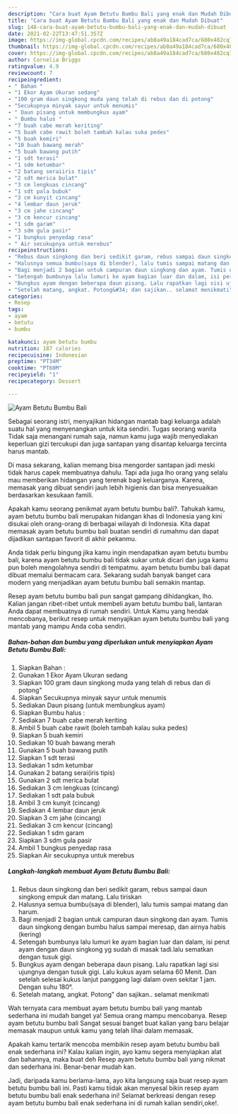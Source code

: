 ```yaml
---
description: "Cara buat Ayam Betutu Bumbu Bali yang enak dan Mudah Dibuat"
title: "Cara buat Ayam Betutu Bumbu Bali yang enak dan Mudah Dibuat"
slug: 148-cara-buat-ayam-betutu-bumbu-bali-yang-enak-dan-mudah-dibuat
date: 2021-02-22T13:47:51.357Z
image: https://img-global.cpcdn.com/recipes/ab8a49a184cad7ca/680x482cq70/ayam-betutu-bumbu-bali-foto-resep-utama.jpg
thumbnail: https://img-global.cpcdn.com/recipes/ab8a49a184cad7ca/680x482cq70/ayam-betutu-bumbu-bali-foto-resep-utama.jpg
cover: https://img-global.cpcdn.com/recipes/ab8a49a184cad7ca/680x482cq70/ayam-betutu-bumbu-bali-foto-resep-utama.jpg
author: Cornelia Briggs
ratingvalue: 4.9
reviewcount: 7
recipeingredient:
- " Bahan "
- "1 Ekor Ayam Ukuran sedang"
- "100 gram daun singkong muda yang telah di rebus dan di potong"
- "Secukupnya minyak sayur untuk menumis"
- " Daun pisang untuk membungkus ayam"
- " Bumbu halus "
- "7 buah cabe merah keriting"
- "5 buah cabe rawit boleh tambah kalau suka pedes"
- "5 buah kemiri"
- "10 buah bawang merah"
- "5 buah bawang putih"
- "1 sdt terasi"
- "1 sdm ketumbar"
- "2 batang seraiiris tipis"
- "2 sdt merica bulat"
- "3 cm lengkuas cincang"
- "1 sdt pala bubuk"
- "3 cm kunyit cincang"
- "4 lembar daun jeruk"
- "3 cm jahe cincang"
- "3 cm kencur cincang"
- "1 sdm garam"
- "3 sdm gula pasir"
- "1 bungkus penyedap rasa"
- " Air secukupnya untuk merebus"
recipeinstructions:
- "Rebus daun singkong dan beri sedikit garam, rebus sampai daun singkong empuk dan matang. Lalu tiriskan"
- "Halusnya semua bumbu(saya di blender), lalu tumis sampai matang dan harum."
- "Bagi menjadi 2 bagian untuk campuran daun singkong dan ayam. Tumis daun singkong dengan bumbu halus sampai meresap, dan airnya habis (kering)"
- "Setengah bumbunya lalu lumuri ke ayam bagian luar dan dalam, isi perut ayam dengan daun singkong yg sudah di masak tadi.lalu sematkan dengan tusuk gigi."
- "Bungkus ayam dengan beberapa daun pisang. Lalu rapatkan lagi sisi ujungnya dengan tusuk gigi. Lalu kukus ayam selama 60 Menit. Dan setelah selesai kukus lanjut panggang lagi dalam oven sekitar 1 jam. Dengan suhu 180°."
- "Setelah matang, angkat. Potong&#34; dan sajikan.. selamat menikmati"
categories:
- Resep
tags:
- ayam
- betutu
- bumbu

katakunci: ayam betutu bumbu 
nutrition: 187 calories
recipecuisine: Indonesian
preptime: "PT34M"
cooktime: "PT60M"
recipeyield: "1"
recipecategory: Dessert

---
```



![Ayam Betutu Bumbu Bali](https://img-global.cpcdn.com/recipes/ab8a49a184cad7ca/680x482cq70/ayam-betutu-bumbu-bali-foto-resep-utama.jpg)

Sebagai seorang istri, menyajikan hidangan mantab bagi keluarga adalah suatu hal yang menyenangkan untuk kita sendiri. Tugas seorang  wanita Tidak saja menangani rumah saja, namun kamu juga wajib menyediakan keperluan gizi tercukupi dan juga santapan yang disantap keluarga tercinta harus mantab.

Di masa  sekarang, kalian memang bisa mengorder santapan jadi meski tidak harus capek membuatnya dahulu. Tapi ada juga lho orang yang selalu mau memberikan hidangan yang terenak bagi keluarganya. Karena, memasak yang dibuat sendiri jauh lebih higienis dan bisa menyesuaikan berdasarkan kesukaan famili. 



Apakah kamu seorang penikmat ayam betutu bumbu bali?. Tahukah kamu, ayam betutu bumbu bali merupakan hidangan khas di Indonesia yang kini disukai oleh orang-orang di berbagai wilayah di Indonesia. Kita dapat memasak ayam betutu bumbu bali buatan sendiri di rumahmu dan dapat dijadikan santapan favorit di akhir pekanmu.

Anda tidak perlu bingung jika kamu ingin mendapatkan ayam betutu bumbu bali, karena ayam betutu bumbu bali tidak sukar untuk dicari dan juga kamu pun boleh mengolahnya sendiri di tempatmu. ayam betutu bumbu bali dapat dibuat memalui bermacam cara. Sekarang sudah banyak banget cara modern yang menjadikan ayam betutu bumbu bali semakin mantap.

Resep ayam betutu bumbu bali pun sangat gampang dihidangkan, lho. Kalian jangan ribet-ribet untuk membeli ayam betutu bumbu bali, lantaran Anda dapat membuatnya di rumah sendiri. Untuk Kamu yang hendak mencobanya, berikut resep untuk menyajikan ayam betutu bumbu bali yang mantab yang mampu Anda coba sendiri.

<!--inarticleads1-->

##### Bahan-bahan dan bumbu yang diperlukan untuk menyiapkan Ayam Betutu Bumbu Bali:

1. Siapkan  Bahan :
1. Gunakan 1 Ekor Ayam Ukuran sedang
1. Siapkan 100 gram daun singkong muda yang telah di rebus dan di potong&#34;
1. Siapkan Secukupnya minyak sayur untuk menumis
1. Sediakan  Daun pisang (untuk membungkus ayam)
1. Siapkan  Bumbu halus :
1. Sediakan 7 buah cabe merah keriting
1. Ambil 5 buah cabe rawit (boleh tambah kalau suka pedes)
1. Siapkan 5 buah kemiri
1. Sediakan 10 buah bawang merah
1. Gunakan 5 buah bawang putih
1. Siapkan 1 sdt terasi
1. Sediakan 1 sdm ketumbar
1. Gunakan 2 batang serai(iris tipis)
1. Gunakan 2 sdt merica bulat
1. Sediakan 3 cm lengkuas (cincang)
1. Sediakan 1 sdt pala bubuk
1. Ambil 3 cm kunyit (cincang)
1. Sediakan 4 lembar daun jeruk
1. Siapkan 3 cm jahe (cincang)
1. Sediakan 3 cm kencur (cincang)
1. Sediakan 1 sdm garam
1. Siapkan 3 sdm gula pasir
1. Ambil 1 bungkus penyedap rasa
1. Siapkan  Air secukupnya untuk merebus




<!--inarticleads2-->

##### Langkah-langkah membuat Ayam Betutu Bumbu Bali:

1. Rebus daun singkong dan beri sedikit garam, rebus sampai daun singkong empuk dan matang. Lalu tiriskan
1. Halusnya semua bumbu(saya di blender), lalu tumis sampai matang dan harum.
1. Bagi menjadi 2 bagian untuk campuran daun singkong dan ayam. Tumis daun singkong dengan bumbu halus sampai meresap, dan airnya habis (kering)
1. Setengah bumbunya lalu lumuri ke ayam bagian luar dan dalam, isi perut ayam dengan daun singkong yg sudah di masak tadi.lalu sematkan dengan tusuk gigi.
1. Bungkus ayam dengan beberapa daun pisang. Lalu rapatkan lagi sisi ujungnya dengan tusuk gigi. Lalu kukus ayam selama 60 Menit. Dan setelah selesai kukus lanjut panggang lagi dalam oven sekitar 1 jam. Dengan suhu 180°.
1. Setelah matang, angkat. Potong&#34; dan sajikan.. selamat menikmati




Wah ternyata cara membuat ayam betutu bumbu bali yang mantab sederhana ini mudah banget ya! Semua orang mampu mencobanya. Resep ayam betutu bumbu bali Sangat sesuai banget buat kalian yang baru belajar memasak maupun untuk kamu yang telah lihai dalam memasak.

Apakah kamu tertarik mencoba membikin resep ayam betutu bumbu bali enak sederhana ini? Kalau kalian ingin, ayo kamu segera menyiapkan alat dan bahannya, maka buat deh Resep ayam betutu bumbu bali yang nikmat dan sederhana ini. Benar-benar mudah kan. 

Jadi, daripada kamu berlama-lama, ayo kita langsung saja buat resep ayam betutu bumbu bali ini. Pasti kamu tiidak akan menyesal bikin resep ayam betutu bumbu bali enak sederhana ini! Selamat berkreasi dengan resep ayam betutu bumbu bali enak sederhana ini di rumah kalian sendiri,oke!.

